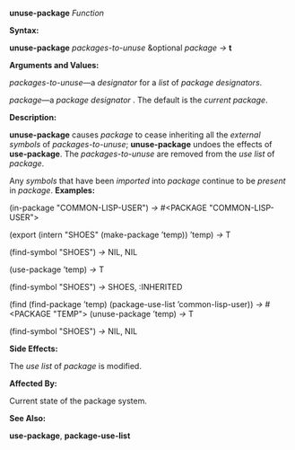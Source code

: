 **unuse-package** *Function* 

**Syntax:** 

**unuse-package** *packages-to-unuse* &optional *package →* **t** 

**Arguments and Values:** 

*packages-to-unuse*—a *designator* for a *list* of *package designators*. 

*package*—a *package designator* . The default is the *current package*. 

**Description:** 

**unuse-package** causes *package* to cease inheriting all the *external symbols* of *packages-to-unuse*; **unuse-package** undoes the effects of **use-package**. The *packages-to-unuse* are removed from the *use list* of *package*. 

Any *symbols* that have been *imported* into *package* continue to be *present* in *package*. **Examples:** 

(in-package "COMMON-LISP-USER") *→* #&#60;PACKAGE "COMMON-LISP-USER"&#62; 

(export (intern "SHOES" (make-package ’temp)) ’temp) *→* T 

(find-symbol "SHOES") *→* NIL, NIL 

(use-package ’temp) *→* T 

(find-symbol "SHOES") *→* SHOES, :INHERITED 

(find (find-package ’temp) (package-use-list ’common-lisp-user)) *→* #&#60;PACKAGE "TEMP"&#62; (unuse-package ’temp) *→* T 

(find-symbol "SHOES") *→* NIL, NIL 

**Side Effects:** 

The *use list* of *package* is modified. 

**Affected By:** 

Current state of the package system. 

**See Also:** 

**use-package**, **package-use-list** 



 

 

